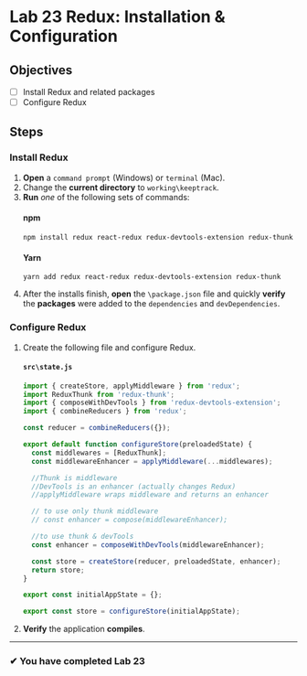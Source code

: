 # Lab 23 Redux: Installation & Configuration

## Objectives

- [ ] Install Redux and related packages
- [ ] Configure Redux

## Steps

### Install Redux

1. **Open** a `command prompt` (Windows) or `terminal` (Mac).
1. Change the **current directory** to `working\keeptrack`.
1. **Run** _one_ of the following sets of commands:
   #### npm
   ```shell
   npm install redux react-redux redux-devtools-extension redux-thunk
   ```
   #### Yarn
   ```shell
   yarn add redux react-redux redux-devtools-extension redux-thunk
   ```
1. After the installs finish, **open** the `\package.json` file and quickly **verify** the **packages** were added to the `dependencies` and `devDependencies`.

### Configure Redux

1. Create the following file and configure Redux.

   #### `src\state.js`

   ```ts
   import { createStore, applyMiddleware } from 'redux';
   import ReduxThunk from 'redux-thunk';
   import { composeWithDevTools } from 'redux-devtools-extension';
   import { combineReducers } from 'redux';

   const reducer = combineReducers({});

   export default function configureStore(preloadedState) {
     const middlewares = [ReduxThunk];
     const middlewareEnhancer = applyMiddleware(...middlewares);

     //Thunk is middleware
     //DevTools is an enhancer (actually changes Redux)
     //applyMiddleware wraps middleware and returns an enhancer

     // to use only thunk middleware
     // const enhancer = compose(middlewareEnhancer);

     //to use thunk & devTools
     const enhancer = composeWithDevTools(middlewareEnhancer);

     const store = createStore(reducer, preloadedState, enhancer);
     return store;
   }

   export const initialAppState = {};

   export const store = configureStore(initialAppState);
   ```

1. **Verify** the application **compiles**.

---

### &#10004; You have completed Lab 23
